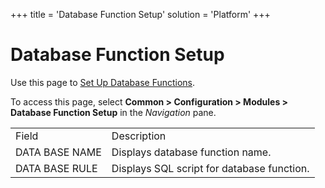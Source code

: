 +++
title = 'Database Function Setup'
solution = 'Platform'
+++

# Database Function Setup

<div class="use">

Use this page to [Set Up Database
Functions](../Use_Cases/Set_up_Database_Functions.htm).

</div>

To access this page, select <span style="font-weight: bold;">Common \>
Configuration \> Modules \> Database Function Setup</span> in the
<span style="font-style: italic;">Navigation</span> pane.

|                |                                            |
| -------------- | ------------------------------------------ |
| Field          | Description                                |
| DATA BASE NAME | Displays database function name.           |
| DATA BASE RULE | Displays SQL script for database function. |
